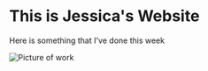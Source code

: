 # This is Jessica's Website 

Here is something that I've done this week

![Picture of work](file:///Users/jessicanguyen/Desktop/Screen%20Shot%202020-11-26%20at%202.30.25%20pm.jpg) 
